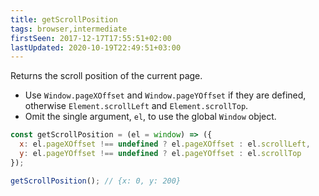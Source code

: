 ```yaml
---
title: getScrollPosition
tags: browser,intermediate
firstSeen: 2017-12-17T17:55:51+02:00
lastUpdated: 2020-10-19T22:49:51+03:00
---
```


Returns the scroll position of the current page.

- Use `Window.pageXOffset` and `Window.pageYOffset` if they are defined, otherwise `Element.scrollLeft` and `Element.scrollTop`.
- Omit the single argument, `el`, to use the global `Window` object.

```js
const getScrollPosition = (el = window) => ({
  x: el.pageXOffset !== undefined ? el.pageXOffset : el.scrollLeft,
  y: el.pageYOffset !== undefined ? el.pageYOffset : el.scrollTop
});
```

```js
getScrollPosition(); // {x: 0, y: 200}
```
